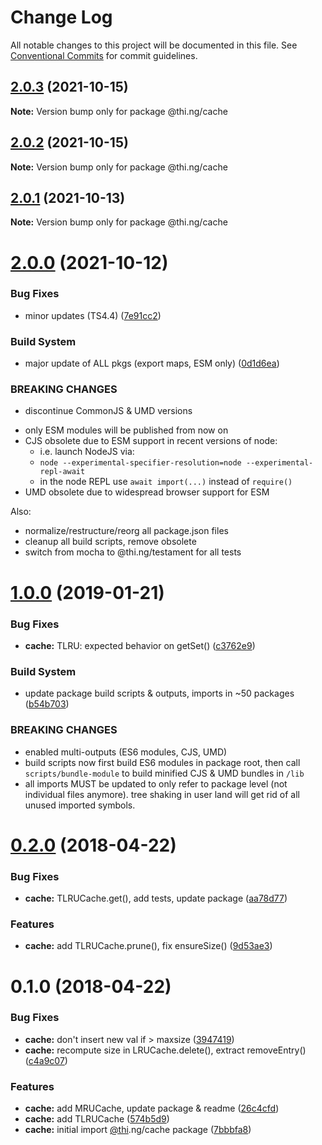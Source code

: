 # Change Log

All notable changes to this project will be documented in this file.
See [Conventional Commits](https://conventionalcommits.org) for commit guidelines.

## [2.0.3](https://github.com/thi-ng/umbrella/compare/@thi.ng/cache@2.0.2...@thi.ng/cache@2.0.3) (2021-10-15)

**Note:** Version bump only for package @thi.ng/cache





## [2.0.2](https://github.com/thi-ng/umbrella/compare/@thi.ng/cache@2.0.1...@thi.ng/cache@2.0.2) (2021-10-15)

**Note:** Version bump only for package @thi.ng/cache





## [2.0.1](https://github.com/thi-ng/umbrella/compare/@thi.ng/cache@2.0.0...@thi.ng/cache@2.0.1) (2021-10-13)

**Note:** Version bump only for package @thi.ng/cache





# [2.0.0](https://github.com/thi-ng/umbrella/compare/@thi.ng/cache@1.0.94...@thi.ng/cache@2.0.0) (2021-10-12)


### Bug Fixes

* minor updates (TS4.4) ([7e91cc2](https://github.com/thi-ng/umbrella/commit/7e91cc2b20371d6969f29ec40393d64efb3d9375))


### Build System

* major update of ALL pkgs (export maps, ESM only) ([0d1d6ea](https://github.com/thi-ng/umbrella/commit/0d1d6ea9fab2a645d6c5f2bf2591459b939c09b6))


### BREAKING CHANGES

* discontinue CommonJS & UMD versions

- only ESM modules will be published from now on
- CJS obsolete due to ESM support in recent versions of node:
  - i.e. launch NodeJS via:
  - `node --experimental-specifier-resolution=node --experimental-repl-await`
  - in the node REPL use `await import(...)` instead of `require()`
- UMD obsolete due to widespread browser support for ESM

Also:
- normalize/restructure/reorg all package.json files
- cleanup all build scripts, remove obsolete
- switch from mocha to @thi.ng/testament for all tests






#  [1.0.0](https://github.com/thi-ng/umbrella/compare/@thi.ng/cache@0.2.40...@thi.ng/cache@1.0.0) (2019-01-21) 

###  Bug Fixes 

- **cache:** TLRU: expected behavior on getSet() ([c3762e9](https://github.com/thi-ng/umbrella/commit/c3762e9)) 

###  Build System 

- update package build scripts & outputs, imports in ~50 packages ([b54b703](https://github.com/thi-ng/umbrella/commit/b54b703)) 

###  BREAKING CHANGES 

- enabled multi-outputs (ES6 modules, CJS, UMD) 
- build scripts now first build ES6 modules in package root, then call   `scripts/bundle-module` to build minified CJS & UMD bundles in `/lib` 
- all imports MUST be updated to only refer to package level   (not individual files anymore). tree shaking in user land will get rid of   all unused imported symbols. 

#  [0.2.0](https://github.com/thi-ng/umbrella/compare/@thi.ng/cache@0.1.0...@thi.ng/cache@0.2.0) (2018-04-22) 

###  Bug Fixes 

- **cache:** TLRUCache.get(), add tests, update package ([aa78d77](https://github.com/thi-ng/umbrella/commit/aa78d77)) 

###  Features 

- **cache:** add TLRUCache.prune(), fix ensureSize() ([9d53ae3](https://github.com/thi-ng/umbrella/commit/9d53ae3)) 

#  0.1.0 (2018-04-22) 

###  Bug Fixes 

- **cache:** don't insert new val if > maxsize ([3947419](https://github.com/thi-ng/umbrella/commit/3947419)) 
- **cache:** recompute size in LRUCache.delete(), extract removeEntry() ([c4a9c07](https://github.com/thi-ng/umbrella/commit/c4a9c07)) 

###  Features 

- **cache:** add MRUCache, update package & readme ([26c4cfd](https://github.com/thi-ng/umbrella/commit/26c4cfd)) 
- **cache:** add TLRUCache ([574b5d9](https://github.com/thi-ng/umbrella/commit/574b5d9)) 
- **cache:** initial import [@thi](https://github.com/thi).ng/cache package ([7bbbfa8](https://github.com/thi-ng/umbrella/commit/7bbbfa8))
